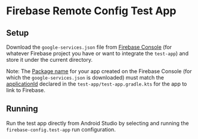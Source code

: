 # Firebase Remote Config Test App

## Setup

Download the `google-services.json` file from
[Firebase Console](https://console.firebase.google.com/) (for whatever Firebase project you have or
want to integrate the `test-app`) and store it under the current directory.

Note: The [Package name](https://firebase.google.com/docs/android/setup#register-app) for your app
created on the Firebase Console (for which the `google-services.json` is downloaded) must match the
[applicationId](https://developer.android.com/studio/build/application-id.html) declared in the
`test-app/test-app.gradle.kts` for the app to link to Firebase.

## Running

Run the test app directly from Android Studio by selecting and running the
`firebase-config.test-app` run configuration.
